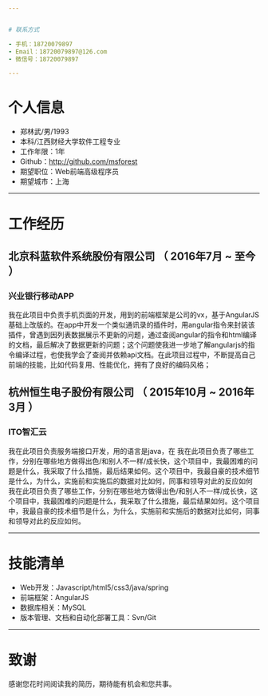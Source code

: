 ```yaml
---


# 联系方式

- 手机：18720079897
- Email：18720079897@126.com 
- 微信号：18720079897

---
```


# 个人信息

 - 郑林武/男/1993 
 - 本科/江西财经大学软件工程专业 
 - 工作年限：1年
 - Github：http://github.com/msforest
 - 期望职位：Web前端高级程序员
 - 期望城市：上海
---

# 工作经历

## 北京科蓝软件系统股份有限公司 （ 2016年7月 ~ 至今 ）

### 兴业银行移动APP

我在此项目中负责手机页面的开发，用到的前端框架是公司的vx，基于AngularJS基础上改版的。在app中开发一个类似通讯录的插件时，用angular指令来封装该插件，曾遇到因列表数据展示不更新的问题，通过查阅angular的指令和html编译的文档，最后解决了数据更新的问题；这个问题使我进一步地了解angularjs的指令编译过程，也使我学会了查阅并依赖api文档。在此项目过程中，不断提高自己前端的技能，比如代码复用、性能优化，拥有了良好的编码风格；
 

## 杭州恒生电子股份有限公司 （ 2015年10月 ~ 2016年3月 ）

### ITO智汇云

我在此项目负责服务端接口开发，用的语言是java，在
我在此项目负责了哪些工作，分别在哪些地方做得出色/和别人不一样/成长快，这个项目中，我最困难的问题是什么，我采取了什么措施，最后结果如何。这个项目中，我最自豪的技术细节是什么，为什么，实施前和实施后的数据对比如何，同事和领导对此的反应如何
我在此项目负责了哪些工作，分别在哪些地方做得出色/和别人不一样/成长快，这个项目中，我最困难的问题是什么，我采取了什么措施，最后结果如何。这个项目中，我最自豪的技术细节是什么，为什么，实施前和实施后的数据对比如何，同事和领导对此的反应如何。

---

# 技能清单


- Web开发：Javascript/html5/css3/java/spring
- 前端框架：AngularJS
- 数据库相关：MySQL
- 版本管理、文档和自动化部署工具：Svn/Git


---

# 致谢
感谢您花时间阅读我的简历，期待能有机会和您共事。
